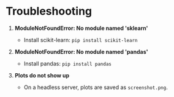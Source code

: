 # Troubleshooting

1. **ModuleNotFoundError: No module named 'sklearn'**
   - Install scikit-learn: `pip install scikit-learn`

2. **ModuleNotFoundError: No module named 'pandas'**
   - Install pandas: `pip install pandas`

3. **Plots do not show up**
   - On a headless server, plots are saved as `screenshot.png`.
